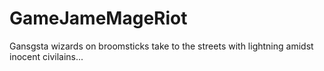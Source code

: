 # GameJameMageRiot

Gansgsta wizards on broomsticks take to the streets with lightning amidst inocent civilains...
